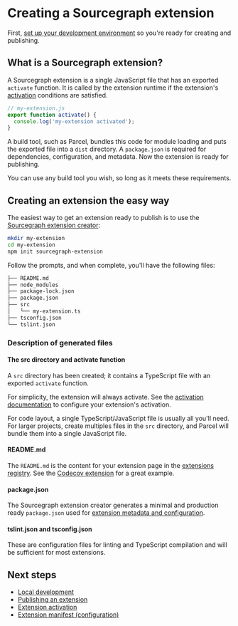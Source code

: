 # Creating a Sourcegraph extension

First, [set up your development environment](development_environment.md) so you're ready for creating and publishing.

## What is a Sourcegraph extension?

A Sourcegraph extension is a single JavaScript file that has an exported `activate` function. It is called by the extension runtime if the extension's [activation](activation.md) conditions are satisfied.

```javascript
// my-extension.js
export function activate() {
  console.log('my-extension activated');
}
```

A build tool, such as Parcel, bundles this code for module loading and puts the exported file into a `dist` directory. A `package.json` is required for dependencies, configuration, and metadata. Now the extension is ready for publishing.

You can use any build tool you wish, so long as it meets these requirements.

## Creating an extension the easy way

The easiest way to get an extension ready to publish is to use the [Sourcegraph extension creator](https://github.com/sourcegraph/create-extension):

```bash
mkdir my-extension
cd my-extension
npm init sourcegraph-extension
```

Follow the prompts, and when complete, you'll have the following files:

```bash
├── README.md
├── node_modules
├── package-lock.json
├── package.json
├── src
│   └── my-extension.ts
├── tsconfig.json
└── tslint.json
```

### Description of generated files

#### The src directory and activate function

A `src` directory has been created; it contains a TypeScript file with an exported `activate` function.

For simplicity, the extension will always activate. See the [activation documentation](activation.md) to configure your extension's activation.

For code layout, a single TypeScript/JavaScript file is usually all you'll need. For larger projects, create multiples files in the `src` directory, and Parcel will bundle them into a single JavaScript file.

#### README.md

The `README.md` is the content for your extension page in the [extensions registry](https://sourcegraph.com/extensions). See the [Codecov extension](https://sourcegraph.com/extensions/sourcegraph/codecov) for a great example.

#### package.json

The Sourcegraph extension creator generates a minimal and production ready `package.json` used for [extension metadata and configuration](manifest.md).

#### tslint.json and tsconfig.json

These are configuration files for linting and TypeScript compilation and will be sufficient for most extensions.

## Next steps

- [Local development](local_development.md)
- [Publishing an extension](publishing.md)
- [Extension activation](activation.md)
- [Extension manifest (configuration)](manifest.md)
